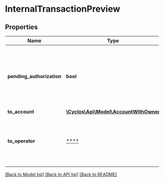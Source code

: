 # InternalTransactionPreview

## Properties
Name | Type | Description | Notes
------------ | ------------- | ------------- | -------------
**pending_authorization** | **bool** | Indicates whether the transaction would be initially pending authorization in order to be processed | [optional] 
**to_account** | [**\Cyclos\Api\Model\AccountWithOwner**](AccountWithOwner.md) |  | [optional] 
**to_operator** | [****](.md) | The operator who is receiving the payment. Only sent if the payment is made to an operator. | [optional] 

[[Back to Model list]](../../README.md#documentation-for-models) [[Back to API list]](../../README.md#documentation-for-api-endpoints) [[Back to README]](../../README.md)

